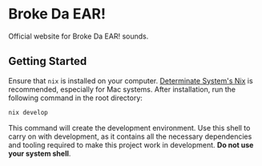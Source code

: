 # Broke Da EAR!

Official website for Broke Da EAR! sounds.

## Getting Started

Ensure that `nix` is installed on your computer. [Determinate System's Nix](https://docs.determinate.systems/getting-started/) is recommended, especially for Mac systems. After installation, run the following command in the root directory:

```bash
nix develop
```

This command will create the development environment. Use this shell to carry on with development, as it contains all the necessary dependencies and tooling required to make this project work in development. **Do not use your system shell**.
